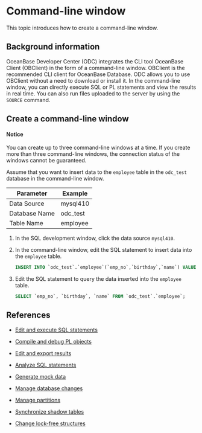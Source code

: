 # Command-line window

This topic introduces how to create a command-line window.

## Background information

OceanBase Developer Center (ODC) integrates the CLI tool OceanBase Client (OBClient) in the form of a command-line window. OBClient is the recommended CLI client for OceanBase Database. ODC allows you to use OBClient without a need to download or install it. In the command-line window, you can directly execute SQL or PL statements and view the results in real time. You can also run files uploaded to the server by using the `SOURCE` command.

## Create a command-line window

<main id="notice" type='notice'>
   <h4>Notice</h4>
   <p>You can create up to three command-line windows at a time. If you create more than three command-line windows, the connection status of the windows cannot be guaranteed. </p>
</main>

Assume that you want to insert data to the `employee` table in the `odc_test` database in the command-line window.

| Parameter | Example |
| ------ | ------ |
| Data Source | mysql410 |
| Database Name | odc_test |
| Table Name | employee |

1. In the SQL development window, click the data source `mysql410`.


2. In the command-line window, edit the SQL statement to insert data into the `employee` table.


   ```sql
   INSERT INTO `odc_test`.`employee`(`emp_no`,`birthday`,`name`) VALUES (1001,'2023-07-16','xiaohong');
   ```
3. Edit the SQL statement to query the data inserted into the `employee` table.

   ```sql
   SELECT `emp_no`, `birthday`, `name` FROM `odc_test`.`employee`;
   ```

## References

- [Edit and execute SQL statements](1.sql-editing-and-execution.md)

- [Compile and debug PL objects](2.pl-compile-and-debug.md)

- [Edit and export results](4.result-editing-and-exporting.md)

- [Analyze SQL statements](5.perform-analysis.md)

- [Generate mock data](6.data-mocking.md)

- [Manage database changes](7.database-change.md)

- [Manage partitions](8.partition-scheme.md)

- [Synchronize shadow tables](9.shadow-table-synchronization.md)

- [Change lock-free structures](10.table-structure-change.md)
